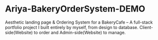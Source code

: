 # Ariya-BakeryOrderSystem-DEMO
Aesthetic landing page &amp; Ordering System for a BakeryCafe – A full-stack portfolio project I built entirely by myself, from design to database. Client-side(Website) to order and Admin-side(Website) to manage.

